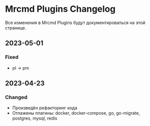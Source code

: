 # Mrcmd Plugins Changelog

Все изменения в Mrcmd Plugins будут документироваться на этой странице.

## 2023-05-01
### Fixed
- pl -> pm

## 2023-04-23
### Changed
- Произведён рефакторинг кода
- Отлажены плагины: docker, docker-compose, go, go-migrate, postgres, mysql, redis